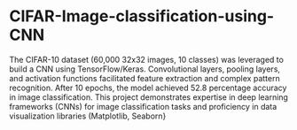 # CIFAR-Image-classification-using-CNN

The CIFAR-10 dataset (60,000 32x32 images, 10 classes) was leveraged to build a CNN using TensorFlow/Keras. Convolutional layers, pooling layers, and activation functions facilitated feature extraction and complex pattern recognition. After 10 epochs, the model achieved 52.8 percentage accuracy in image classification. This project demonstrates expertise in deep learning frameworks (CNNs) for image classification tasks and proficiency in data visualization libraries (Matplotlib, Seaborn}
